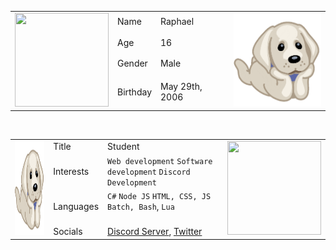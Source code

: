 <table align="center">
  <tr>
  <td rowspan="4"><img src="https://i.pinimg.com/originals/f6/42/ee/f642eea95a8d6676dbfa530fe56b5ade.gif" width="150" height="150"></td>
    <td>Name</td>
    <td>Raphael</td>
    <td rowspan="4"><img src="pupmirrored.gif" width="150" height="150"></td>
  </tr>
  <tr>
    <td>Age</td>
    <td>16</td>
  </tr>
  <tr>
    <td>Gender</td>
    <td>Male</td>
  </tr>
  <tr>
    <td>Birthday</td>
    <td>May 29th, 2006</td>
  </tr>
</table>
<br>
<table align="center">
  <tr>
    <td rowspan="4"><img src="pupmirrored.gif" width="150" height="150"></td>
    <td>Title</td>
    <td>Student</td>
    <td rowspan="4"><img src="https://i.pinimg.com/originals/f6/42/ee/f642eea95a8d6676dbfa530fe56b5ade.gif" width="150" height="150"></td>
  </tr>
  <tr>
    <td>Interests</td>
    <td><code>Web development</code> <code>Software development</code> <code>Discord Development</code></td>
  </tr>
  <tr>
    <td>Languages</td>
    <td><code>C#</code> <code>Node JS</code> <code>HTML, CSS, JS</code> <code>Batch, Bash</code>, <code>Lua</code</td>
  </tr>
  <tr>
    <td>Socials</td>
    <td><a href="https://dsc.gg/raphy">Discord Server</a>, <a href="https://twitter.com/@RaphDevelops">Twitter</a></td>
  </tr>
</table>
